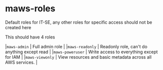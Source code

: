 # maws-roles
Default roles for IT-SE, any other roles for specific access should not be created
here

This should have 4 roles

|`maws-admin`     | Full admin role													|
|`maws-readonly`  | Readonly role, can't do anything except read                    |
|`maws-poweruser` | Write access to everything except for IAM                       |
|`maws-viewonly`  | View resources and basic metadata across all AWS services.      |

